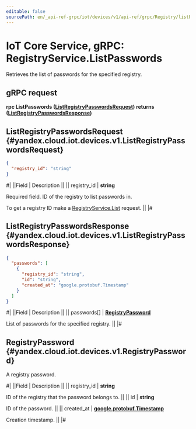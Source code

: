 ```yaml
---
editable: false
sourcePath: en/_api-ref-grpc/iot/devices/v1/api-ref/grpc/Registry/listPasswords.md
---
```


# IoT Core Service, gRPC: RegistryService.ListPasswords

Retrieves the list of passwords for the specified registry.

## gRPC request

**rpc ListPasswords ([ListRegistryPasswordsRequest](#yandex.cloud.iot.devices.v1.ListRegistryPasswordsRequest)) returns ([ListRegistryPasswordsResponse](#yandex.cloud.iot.devices.v1.ListRegistryPasswordsResponse))**

## ListRegistryPasswordsRequest {#yandex.cloud.iot.devices.v1.ListRegistryPasswordsRequest}

```json
{
  "registry_id": "string"
}
```

#|
||Field | Description ||
|| registry_id | **string**

Required field. ID of the registry to list passwords in.

To get a registry ID make a [RegistryService.List](/docs/iot-core/api-ref/grpc/Registry/list#List) request. ||
|#

## ListRegistryPasswordsResponse {#yandex.cloud.iot.devices.v1.ListRegistryPasswordsResponse}

```json
{
  "passwords": [
    {
      "registry_id": "string",
      "id": "string",
      "created_at": "google.protobuf.Timestamp"
    }
  ]
}
```

#|
||Field | Description ||
|| passwords[] | **[RegistryPassword](#yandex.cloud.iot.devices.v1.RegistryPassword)**

List of passwords for the specified registry. ||
|#

## RegistryPassword {#yandex.cloud.iot.devices.v1.RegistryPassword}

A registry password.

#|
||Field | Description ||
|| registry_id | **string**

ID of the registry that the password belongs to. ||
|| id | **string**

ID of the password. ||
|| created_at | **[google.protobuf.Timestamp](https://developers.google.com/protocol-buffers/docs/reference/google.protobuf#timestamp)**

Creation timestamp. ||
|#